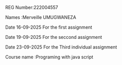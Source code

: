 REG Number:222004557

Names :Merveille UMUGWANEZA

Date 16-09-2025   For the first assignment

Date 19-09-2025   For the seccond assignment

Date 23-09-2025   For the Third individual  assignment

Course name :Programing with java script 


